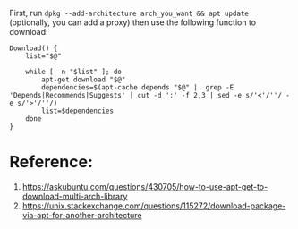 First, run `dpkg --add-architecture arch_you_want && apt update` (optionally, you can add a proxy) then use the following function to download:

```
Download() {
    list="$@"

    while [ -n "$list" ]; do
        apt-get download "$@"
        dependencies=$(apt-cache depends "$@" |  grep -E 'Depends|Recommends|Suggests' | cut -d ':' -f 2,3 | sed -e s/'<'/''/ -e s/'>'/''/)
        list=$dependencies
    done
}

```

# Reference:

 1. https://askubuntu.com/questions/430705/how-to-use-apt-get-to-download-multi-arch-library
 2. https://unix.stackexchange.com/questions/115272/download-package-via-apt-for-another-architecture
